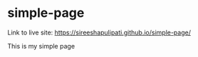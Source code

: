 # simple-page

Link to live site: https://sireeshapulipati.github.io/simple-page/

This is my simple page

